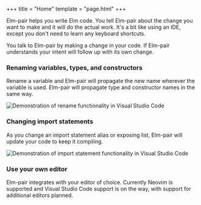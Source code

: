 +++
title = "Home"
template = "page.html"
+++

Elm-pair helps you write Elm code. You tell Elm-pair about the change you want to make and it will do the actual work. It's a bit like using an IDE, except you don't need to learn any keyboard shortcuts.

You talk to Elm-pair by making a change in your code. If Elm-pair understands your intent will follow up with its own change.

### Renaming variables, types, and constructors

Rename a variable and Elm-pair will propagate the new name wherever the variable is used. Elm-pair will propagate type and constructor names in the same way.

![Demonstration of rename functionality in Visual Studio Code](/renaming.gif)

### Changing import statements

As you change an import statement alias or exposing list, Elm-pair will update your code to keep it compiling.

![Demonstration of import statement functionality in Visual Studio Code](/imports.gif)

### Use your own editor

Elm-pair integrates with your editor of choice. Currently Neovim is supported and Visual Studio Code support is on the way, with support for additional editors planned.
